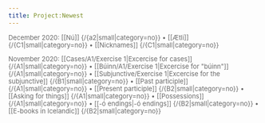 ```yaml
---
title: Project:Newest
---
```


<div style="font-size:92%;color:dimgray;">
December 2020:
[[Nú]] {/{a2|small|category=no}} •
[[Ætli]] {/{C1|small|category=no}} •
[[Nicknames]] {/{C1|small|category=no}}

November 2020:
[[Cases/A1/Exercise 1|Excercise for cases]] {/{A1|small|category=no}} •
[[Búinn/A1/Exercise 1|Excercise for "búinn"]] {/{A1|small|category=no}} •
[[Subjunctive/Exercise 1|Excercise for the subjunctive]] {/{B1|small|category=no}} •
[[Past participle]] {/{A1|small|category=no}} •
[[Present participle]] {/{B2|small|category=no}} •
[[Asking for things]] {/{A1|small|category=no}} •
[[Possessions]] {/{A1|small|category=no}} •
[[-ó endings|-ó&nbsp;endings]] {/{B2|small|category=no}} •
[[E-books in Icelandic]] {/{B2|small|category=no}}
</div>

